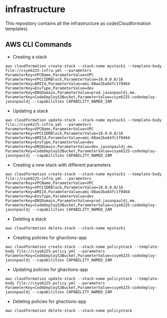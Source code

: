 # infrastructure
This repository contains all the infrastructure as code(Cloudformation templates).

## AWS CLI Commands
* Creating a stack 
```
aws cloudformation create-stack --stack-name mystack1 --template-body file://csye6225-infra.yml --parameters ParameterKey=VPCName,ParameterValue=VPC ParameterKey=VPCCIDRBlock,ParameterValue=10.0.0.0/16 ParameterKey=AMIId,ParameterValue=ami-08ae2ba64fc1f9464 ParameterKey=EnvType,ParameterValue=dev ParameterKey=DNSDomain,ParameterValue=prod.jasonpauldj.me. ParameterKey=CodeDeployS3Bucket,ParameterValue=csye6225-codedeploy-jasonpauldj --capabilities CAPABILITY_NAMED_IAM
```
* Updating a stack
```
aws cloudformation update-stack --stack-name mystack1 --template-body file://csye6225-infra.yml --parameters ParameterKey=VPCName,ParameterValue=VPC ParameterKey=VPCCIDRBlock,ParameterValue=10.0.0.0/16 ParameterKey=AMIId,ParameterValue=ami-08ae2ba64fc1f9464 ParameterKey=EnvType,ParameterValue=dev ParameterKey=DNSDomain,ParameterValue=dev.jasonpauldj.me. ParameterKey=CodeDeployS3Bucket,ParameterValue=csye6225-codedeploy-jasonpauldj --capabilities CAPABILITY_NAMED_IAM
```

* Creating a new stack with different parameters
```
aws cloudformation create-stack --stack-name mystack1 --template-body file://csye6225-infra.yml --parameters ParameterKey=VPCName,ParameterValue=VPC ParameterKey=VPCCIDRBlock,ParameterValue=10.0.0.0/16 ParameterKey=AMIId,ParameterValue=ami-08ae2ba64fc1f9464 ParameterKey=EnvType,ParameterValue=dev ParameterKey=DNSDomain,ParameterValue=prod.jasonpauldj.me. ParameterKey=CodeDeployS3Bucket,ParameterValue=csye6225-codedeploy-jasonpauldj --capabilities CAPABILITY_NAMED_IAM
```
* Deleting a stack
```
aws cloudformation delete-stack --stack-name mystack1
```
* Creating policies for ghactions-app
```
aws cloudformation create-stack --stack-name policystack --template-body file://csye6225-policy.yml --parameters ParameterKey=CodeDeployS3Bucket,ParameterValue=csye6225-codedeploy-jasonpauldj --capabilities CAPABILITY_NAMED_IAM
```

* Updating policies for ghactions-app
```
aws cloudformation update-stack --stack-name policystack --template-body file://csye6225-policy.yml --parameters ParameterKey=CodeDeployS3Bucket,ParameterValue=csye6225-codedeploy-jasonpauldj --capabilities CAPABILITY_NAMED_IAM
```

* Deleting policies for ghactions-app
```
aws cloudformation delete-stack --stack-name policystack
```